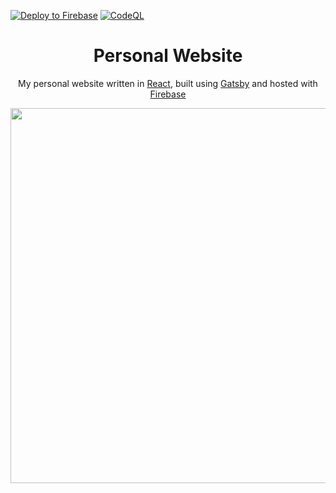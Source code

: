 [![Deploy to Firebase](https://github.com/leondelaimy/leondelaimy.com/actions/workflows/firebase-hosting-merge.yml/badge.svg)](https://github.com/leondelaimy/leondelaimy.com/actions/workflows/firebase-hosting-merge.yml)
[![CodeQL](https://github.com/leondelaimy/leondelaimy.com/actions/workflows/codeql-analysis.yml/badge.svg)](https://github.com/leondelaimy/leondelaimy.com/actions/workflows/codeql-analysis.yml)

<h1 align="center">
  Personal Website
</h1>
<p align="center">
  My personal website written in <a href="https://reactjs.org">React</a>, built using <a href="https://www.gatsbyjs.com/why-gatsby/">Gatsby</a> and hosted with <a href="https://firebase.google.com">Firebase</a></p>

<div align="center">
  <img width="600" src="https://user-images.githubusercontent.com/54955669/217968447-f972689c-8edf-4f37-a23b-bfeabd1c5674.png">
</div>
